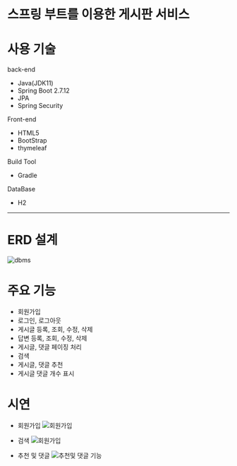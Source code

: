 # 스프링 부트를 이용한 게시판 서비스


# 사용 기술
back-end
- Java(JDK11)
- Spring Boot 2.7.12
- JPA
- Spring Security

Front-end
- HTML5
- BootStrap
- thymeleaf

Build Tool
- Gradle

DataBase
- H2


---

# ERD 설계
![dbms](https://github.com/devyejin/jumpToSpringBoot/assets/109127968/f4dc2199-fbd6-483a-af07-70eec8b6349c)



# 주요 기능
- 회원가입
- 로그인, 로그아웃
- 게시글 등록, 조회, 수정, 삭제
- 답변 등록, 조회, 수정, 삭제
- 게시글, 댓글 페이징 처리
- 검색
- 게시글, 댓글 추천
- 게시글 댓글 개수 표시


# 시연 
- 회원가입
![회원가입](https://github.com/devyejin/jumpToSpringBoot/assets/109127968/68cc64f1-fb39-46a2-9ea3-1f516b27b38b)

- 검색
![회원가입](https://github.com/devyejin/jumpToSpringBoot/assets/109127968/53811a4d-e881-4cdf-9926-4d16ae3b4a40)

- 추천 및 댓글
![추천및 댓글 기능](https://github.com/devyejin/jumpToSpringBoot/assets/109127968/3e40d012-5c05-46a1-b2a3-92097d945794)

